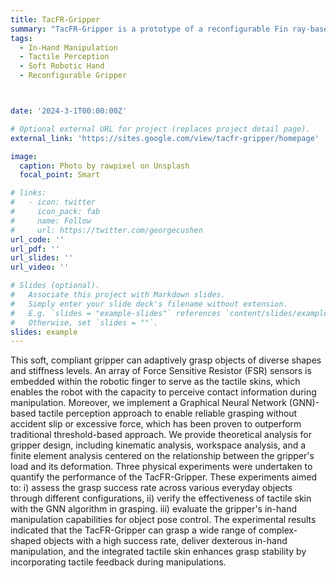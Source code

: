 ```yaml
---
title: TacFR-Gripper
summary: "TacFR-Gripper is a prototype of a reconfigurable Fin ray-based soft and compliant robotic gripper equipped with tactile skin, which is designed for dexterous in-hand manipulation tasks."
tags:
  - In-Hand Manipulation
  - Tactile Perception
  - Soft Robotic Hand
  - Reconfigurable Gripper



date: '2024-3-1T00:00:00Z'

# Optional external URL for project (replaces project detail page).
external_link: 'https://sites.google.com/view/tacfr-gripper/homepage'

image:
  caption: Photo by rawpixel on Unsplash
  focal_point: Smart

# links:
#   - icon: twitter
#     icon_pack: fab
#     name: Follow
#     url: https://twitter.com/georgecushen
url_code: ''
url_pdf: ''
url_slides: ''
url_video: ''

# Slides (optional).
#   Associate this project with Markdown slides.
#   Simply enter your slide deck's filename without extension.
#   E.g. `slides = "example-slides"` references `content/slides/example-slides.md`.
#   Otherwise, set `slides = ""`.
slides: example
---
```


This soft, compliant gripper can adaptively grasp objects of diverse shapes and stiffness levels. An array of Force Sensitive Resistor (FSR) sensors is embedded within the robotic finger to serve as the tactile skins, which enables the robot with the capacity to perceive contact information during manipulation. Moreover, we implement a Graphical Neural Network (GNN)-based tactile perception approach to enable reliable grasping without accident slip or excessive force, which has been proven to outperform traditional threshold-based approach.  We provide theoretical analysis for gripper design, including kinematic analysis, workspace analysis, and a finite element analysis centered on the relationship between the gripper's load and its deformation. Three physical experiments were undertaken to quantify the performance of the TacFR-Gripper. These experiments aimed to: i) assess the grasp success rate across various everyday objects through different configurations, ii) verify the effectiveness of tactile skin with the GNN algorithm in grasping. iii) evaluate the gripper's in-hand manipulation capabilities for object pose control.  The experimental results indicated that the TacFR-Gripper can grasp a wide range of complex-shaped objects with a high success rate, deliver dexterous in-hand manipulation, and the integrated tactile skin enhances grasp stability by incorporating tactile feedback during manipulations.
